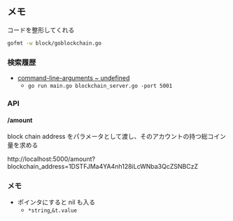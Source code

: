 ## メモ
コードを整形してくれる

```sh
gofmt -w block/goblockchain.go
```

### 検索履歴
- [command-line-arguments ~ undefined](https://qiita.com/kosukeKK/items/abb208fd0bbd3744ddfb)
  - `go run main.go blockchain_server.go -port 5001`


### API

#### /amount
block chain address をパラメータとして渡し、そのアカウントの持つ総コイン量を求める

http://localhost:5000/amount?blockchain_address=1DSTFJMa4YA4nh128iLcWNba3QcZSNBCzZ


### メモ
- ポインタにすると nil も入る
  - `*string`,`&t.value`
